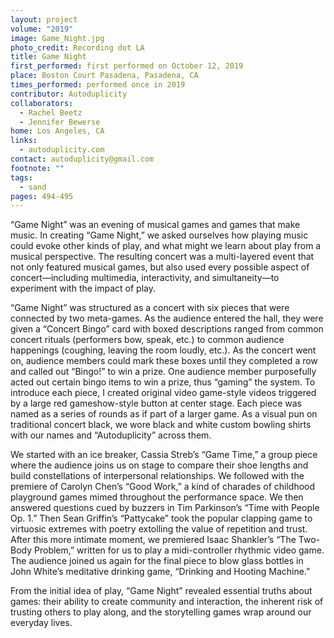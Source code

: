 ```yaml
---
layout: project
volume: "2019"
image: Game_Night.jpg
photo_credit: Recording dot LA
title: Game Night
first_performed: first performed on October 12, 2019
place: Boston Court Pasadena, Pasadena, CA
times_performed: performed once in 2019
contributor: Autoduplicity
collaborators:
  - Rachel Beetz
  - Jennifer Bewerse
home: Los Angeles, CA
links:
  - autoduplicity.com
contact: autoduplicity@gmail.com
footnote: ""
tags:
  - sand
pages: 494-495
---
```


“Game Night” was an evening of musical games and games that make music. In creating “Game Night,” we asked ourselves how playing music could evoke other kinds of play, and what might we learn about play from a musical perspective. The resulting concert was a multi-layered event that not only featured musical games, but also used every possible aspect of concert—including multimedia, interactivity, and simultaneity—to experiment with the impact of play.

“Game Night” was structured as a concert with six pieces that were connected by two meta-games. As the audience entered the hall, they were given a “Concert Bingo” card with boxed descriptions ranged from common concert rituals (performers bow, speak, etc.) to common audience happenings (coughing, leaving the room loudly, etc.). As the concert went on, audience members could mark these boxes until they completed a row and called out “Bingo!” to win a prize. One audience member purposefully acted out certain bingo items to win a prize, thus “gaming” the system. To introduce each piece, I created original video game-style videos triggered by a large red gameshow-style button at center stage. Each piece was named as a series of rounds as if part of a larger game. As a visual pun on traditional concert black, we wore black and white custom bowling shirts with our names and “Autoduplicity” across them.

We started with an ice breaker, Cassia Streb’s “Game Time,” a group piece where the audience joins us on stage to compare their shoe lengths and build constellations of interpersonal relationships. We followed with the premiere of Carolyn Chen’s “Good Work,” a kind of charades of childhood playground games mimed throughout the performance space. We then answered questions cued by buzzers in Tim Parkinson’s “Time with People Op. 1.” Then Sean Griffin’s “Pattycake” took the popular clapping game to virtuosic extremes with poetry extolling the value of repetition and trust. After this more intimate moment, we premiered Isaac Shankler’s “The Two-Body Problem,” written for us to play a midi-controller rhythmic video game. The audience joined us again for the final piece to blow glass bottles in John White’s meditative drinking game, “Drinking and Hooting Machine.”

From the initial idea of play, “Game Night” revealed essential truths about games: their ability to create community and interaction, the inherent risk of trusting others to play along, and the storytelling games wrap around our everyday lives.
